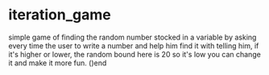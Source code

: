 # iteration_game
simple game of finding the random number stocked in a variable by asking every time the user to write a number and help him find it with telling him,
if it's higher or lower, the random bound here is 20 so it's low you can change it and make it more fun.
()end
